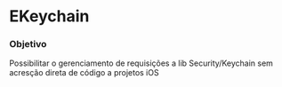# EKeychain

### Objetivo

Possibilitar o gerenciamento de requisições a lib Security/Keychain sem acresção direta de código a projetos iOS

